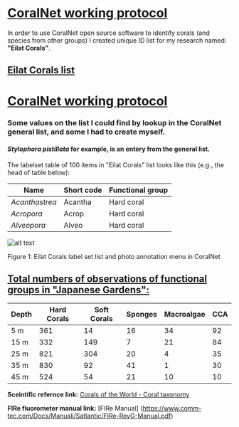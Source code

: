 # <ins>CoralNet working protocol
In order to use CoralNet open source software to identify corals (and species from other groups) I created unique ID list for my research named: **"Eilat Corals"**.

## [Eilat Corals list](https://coralnet.ucsd.edu/source/4342/labelset/)
# <ins>CoralNet working protocol

### Some values on the list I could find by lookup in the CoralNet general list, and some I had to create myself. 
#### *Stylophora pistillata* for example, is an entery from the general list. 

The labelset table of 100 items in "Eilat Corals" list looks like this (e.g., the head of table below): 

| Name | Short code | Functional group |
| ----------- | ----------- | --------- |
| *Acanthastrea* | Acantha | Hard coral |
| *Acropora* |Acrop | Hard coral |
| *Alveopora* | Alveo | Hard coral |

![alt text](<c:\Users\taylor\Documents\GitHub\Research-Methods\Images\CoralNet annotation pic.jpg>)

Figure 1: Eilat Corals label set list and photo annotation menu in CoralNet

## <ins> Total numbers of observations of functional groups in "Japanese Gardens":
|Depth|Hard Corals|Soft Corals|Sponges|Macroalgae|CCA|
|-----|-----------|-----------|-------|----------|----|
|5 m|361|14|16|34|92|
|15 m|332|149|7|21|84|
|25 m|821|304|20|4|35|
|35 m|830|92|41|1|30|
|45 m|524|54|21|10|10|

**Sceintific refernce link:** [Corals of the World - Coral taxonomy](http://www.coralsoftheworld.org/page/overview-of-coral-taxonomy/)

**FIRe fluorometer manual link:** [FIRe Manual] (https://www.comm-tec.com/Docs/Manuali/Satlantic/FIRe-RevG-Manual.pdf)
